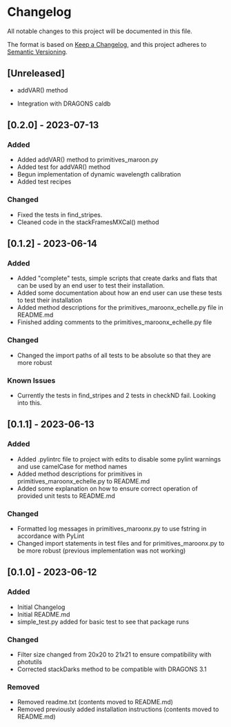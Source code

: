 # Changelog

All notable changes to this project will be documented in this file.

The format is based on [Keep a Changelog](https://keepachangelog.com/en/1.0.0/),
and this project adheres to [Semantic Versioning](https://semver.org/spec/v2.0.0.html).

## [Unreleased]

- addVAR() method

- Integration with DRAGONS caldb

## [0.2.0] - 2023-07-13

### Added

- Added addVAR() method to primitives_maroon.py
- Added test for addVAR() method
- Begun implementation of dynamic wavelength calibration
- Added test recipes 

### Changed
- Fixed the tests in find_stripes.
- Cleaned code in the stackFramesMXCal() method

## [0.1.2] - 2023-06-14

### Added

- Added "complete" tests, simple scripts that create darks and flats that can be used by an end user to test their 
installation.
- Added some documentation about how an end user can use these tests to test their installation
- Added method descriptions for the primitives_maroonx_echelle.py file in README.md
- Finished adding comments to the primitives_maroonx_echelle.py file
### Changed
- Changed the import paths of all tests to be absolute so that they are more robust

### Known Issues
- Currently the tests in find_stripes and 2 tests in checkND fail.  Looking into this.

## [0.1.1] - 2023-06-13

### Added

- Added .pylintrc file to project with edits to disable some pylint warnings and use camelCase for method names
- Added method descriptions for primitives in primitives_maroonx_echelle.py to README.md
- Added some explanation on how to ensure correct operation of provided unit tests to README.md

### Changed

- Formatted log messages in primitives_maroonx.py to use fstring in accordance with PyLint
- Changed import statements in test files and for primitives_maroonx.py to be more robust (previous implementation was not working)

## [0.1.0] - 2023-06-12

### Added

- Initial Changelog
- Initial README.md
- simple_test.py added for basic test to see that package runs

### Changed

- Filter size changed from 20x20 to 21x21 to ensure compatibility with photutils
- Corrected stackDarks method to be compatible with DRAGONS 3.1

### Removed

- Removed readme.txt (contents moved to README.md)
- Removed previously added installation instructions (contents moved to README.md)